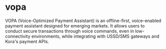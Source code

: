 # vopa
VOPA (Voice-Optimized Payment Assistant) is an offline-first, voice-enabled payment assistant designed for emerging markets. It allows users to conduct secure transactions through voice commands, even in low-connectivity environments, while integrating with USSD/SMS gateways and Kora's payment APIs.
